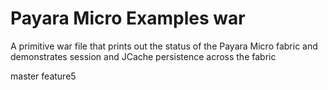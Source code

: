 # Payara Micro Examples war

A primitive war file that prints out the status of the Payara Micro fabric and demonstrates session and JCache persistence across the fabric

master
feature5